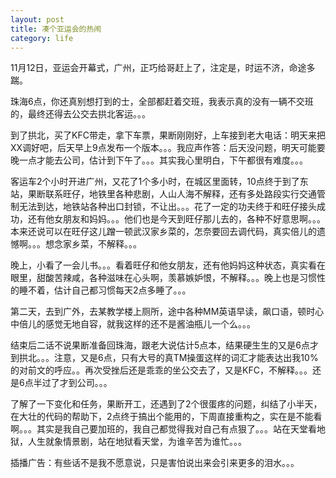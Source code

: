 ```yaml
---
layout: post
title: 凑个亚运会的热闹
category: life
---
```


11月12日，亚运会开幕式，广州，正巧给哥赶上了，注定是，时运不济，命途多踹。

珠海6点，你还真别想打到的士，全部都赶着交班，我表示真的没有一辆不交班的，最终还得去公交去拱北客运。。。

到了拱北，买了KFC带走，拿下车票，果断刚刚好，上车接到老大电话：明天来把XX调好吧，后天早上9点发布一个版本。。。我应声作答：后天没问题，明天可能要晚一点才能去公司，估计到下午了。。。其实我心里明白，下午都很有难度。。。

客运车2个小时开进广州，又花了1个多小时，在城区里面转，10点终于到了东站，果断联系旺仔，地铁里各种悲剧，人山人海不解释，还有多处路段实行交通管制无法到达，地铁站各种出口封锁，不让出。。。花了一定的功夫终于和旺仔接头成功，还有他女朋友和妈妈。。。他们也是今天到旺仔那儿去的，各种不好意思啊。。。本来还说可以在旺仔这儿蹭一顿武汉家乡菜的，怎奈要回去调代码，真实倍儿的遗憾啊。。。想念家乡菜，不解释。。。

晚上，小看了一会儿书。。。看着旺仔和他女朋友，还有他妈妈这种状态，真实看在眼里，甜酸苦辣咸，各种滋味在心头啊，羡慕嫉妒恨，不解释。。。晚上也是习惯性的睡不着，估计自己都习惯每天2点多睡了。。。

第二天，去到广外，去某教学楼上厕所，途中各种MM英语早读，飙口语，顿时心中倍儿的感觉无地自容，就我这样的还不是酱油瓶儿一个么。。。

结束后二话不说果断准备回珠海，跟老大说估计5点本，结果硬生生的又是6点才到拱北。。。注意，又是6点，只有大号的真TM操蛋这样的词汇才能表达出我10%的对前文的呼应。。再次受挫后还是乖乖的坐公交去了，又是KFC，不解释。。。还是6点半过了才到公司。。。

了解了一下变化和任务，果断开工，还遇到了2个很蛋疼的问题，纠结了小半天，在大壮的代码的帮助下，2点终于搞出个能用的，下周直接重构之，实在是不能看啊。。。其实是我自己要加班的，我自己都觉得我对自己有点狠了。。。站在天堂看地狱，人生就象情景剧，站在地狱看天堂，为谁辛苦为谁忙。。。

插播广告：有些话不是我不愿意说，只是害怕说出来会引来更多的泪水。。。

